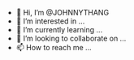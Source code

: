 - 👋 Hi, I’m @JOHNNYTHANG
- 👀 I’m interested in ...
- 🌱 I’m currently learning ...
- 💞️ I’m looking to collaborate on ...
- 📫 How to reach me ...

<!---
JOHNNYTHANG/JOHNNYTHANG is a ✨ special ✨ repository because its `README.md` (this file) appears on your GitHub profile.
You can click the Preview link to take a look at your changes.
--->
